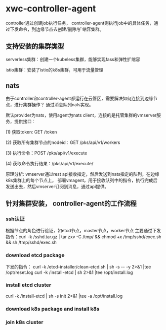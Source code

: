 # xwc-controller-agent
controller通过创建job执行任务，
controller-agent则执行job中的具体任务，通过下发命令，到边缘节点去创建/删除/扩缩容集群。

## 支持安装的集群类型
serverless集群：创建一个kubeless集群，能够实现fass和弹性扩缩容

istio集群：安装了istio的k8s集群，可用于流量管理

## nats
由于controller和controller-agent都运行在云管区，需要解决如何连接到边缘节点，进行集群操作？
通过消息队列nats实现。

默认provider为nats，使用agent为nats client，连接的是托管集群的vmserver服务，提供接口：

(1) 获取token: GET /token

(2) 获取所有集群节点的nodeid：GET /pks/api/v1/workers

(3) 执行命令：POST /pks/api/v1/execute

(4) 获取命令执行结果：/pks/api/v1/execute/<taskID>

原理分析: vmserver通过rest api接收指定，然后发送到nats指定的队列，在边缘k8s集群上的每个节点上，
部署vmagent，用于接收队列中的指令，执行完成后发送出去，然后vmserver订阅到消息，通过api提供。
 

## 针对集群安装， controller-agent的工作流程

### ssh认证
根据节点的角色进行验证，如etcd节点，master节点，worker节点
主要通过下发指令：curl -k <fileserver>/sshd.tar.gz | tar zxv -C /tmp/ && chmod +x /tmp/sshd/exec.sh && sh /tmp/sshd/exec.sh

### download etcd package
下发的指令：
curl -k <fileserver>/etcd-installer/clean-etcd.sh | sh -s -- -y 2>&1 |tee /opt/reset.log
curl -k <fileserver>/install-etcd | sh 2>&1 |tee /opt/install.log

### install etcd cluster
curl -k <fileserver>/install-etcd | sh -s init 2>&1 |tee -a /opt/install.log 

### download k8s package and install k8s

### join k8s cluster
 